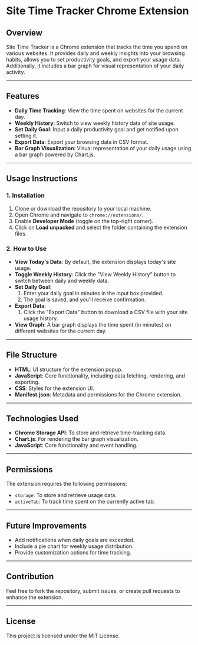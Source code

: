 # Site Time Tracker Chrome Extension

## Overview
Site Time Tracker is a Chrome extension that tracks the time you spend on various websites. It provides daily and weekly insights into your browsing habits, allows you to set productivity goals, and export your usage data. Additionally, it includes a bar graph for visual representation of your daily activity.

---

## Features
- **Daily Time Tracking**: View the time spent on websites for the current day.
- **Weekly History**: Switch to view weekly history data of site usage.
- **Set Daily Goal**: Input a daily productivity goal and get notified upon setting it.
- **Export Data**: Export your browsing data in CSV format.
- **Bar Graph Visualization**: Visual representation of your daily usage using a bar graph powered by Chart.js.

---

## Usage Instructions

### 1. Installation
1. Clone or download the repository to your local machine.
2. Open Chrome and navigate to `chrome://extensions/`.
3. Enable **Developer Mode** (toggle on the top-right corner).
4. Click on **Load unpacked** and select the folder containing the extension files.

### 2. How to Use
- **View Today's Data**: By default, the extension displays today's site usage.
- **Toggle Weekly History**: Click the "View Weekly History" button to switch between daily and weekly data.
- **Set Daily Goal**:
  1. Enter your daily goal in minutes in the input box provided.
  2. The goal is saved, and you'll receive confirmation.
- **Export Data**:
  1. Click the "Export Data" button to download a CSV file with your site usage history.
- **View Graph**: A bar graph displays the time spent (in minutes) on different websites for the current day.

---

## File Structure
- **HTML**: UI structure for the extension popup.
- **JavaScript**: Core functionality, including data fetching, rendering, and exporting.
- **CSS**: Styles for the extension UI.
- **Manifest.json**: Metadata and permissions for the Chrome extension.

---

## Technologies Used
- **Chrome Storage API**: To store and retrieve time-tracking data.
- **Chart.js**: For rendering the bar graph visualization.
- **JavaScript**: Core functionality and event handling.

---

## Permissions
The extension requires the following permissions:
- `storage`: To store and retrieve usage data.
- `activeTab`: To track time spent on the currently active tab.

---

## Future Improvements
- Add notifications when daily goals are exceeded.
- Include a pie chart for weekly usage distribution.
- Provide customization options for time tracking.

---

## Contribution
Feel free to fork the repository, submit issues, or create pull requests to enhance the extension.

---

## License
This project is licensed under the MIT License.
